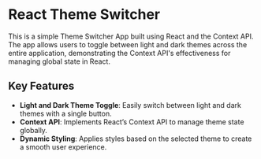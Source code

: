# React Theme Switcher

This is a simple Theme Switcher App built using React and the Context API. The app allows users to toggle between light and dark themes across the entire application, demonstrating the Context API's effectiveness for managing global state in React.

## Key Features

- **Light and Dark Theme Toggle**: Easily switch between light and dark themes with a single button.
- **Context API**: Implements React’s Context API to manage theme state globally.
- **Dynamic Styling**: Applies styles based on the selected theme to create a smooth user experience.

